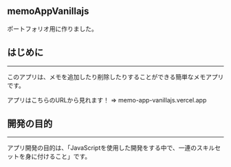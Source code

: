 ## memoAppVanillajs
ポートフォリオ用に作りました。

## はじめに
***
このアプリは、メモを追加したり削除したりすることができる簡単なメモアプリです。

アプリはこちらのURLから見れます！ =>  memo-app-vanillajs.vercel.app

## 開発の目的
***
アプリ開発の目的は、「JavaScriptを使用した開発をする中で、一連のスキルセットを身に付けること」です。
